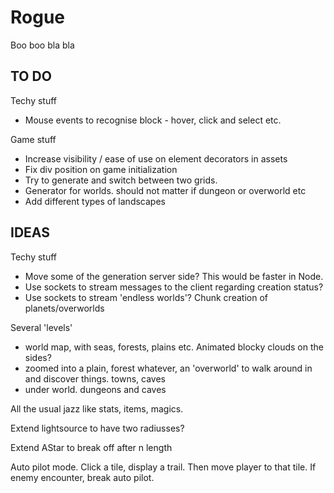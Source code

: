 # Rogue

Boo boo bla bla

## TO DO

Techy stuff
- Mouse events to recognise block - hover, click and select etc. 

Game stuff
- Increase visibility / ease of use on element decorators in assets
- Fix div position on game initialization
- Try to generate and switch between two grids. 
- Generator for worlds. should not matter if dungeon or overworld etc
- Add different types of landscapes

## IDEAS

Techy stuff
- Move some of the generation server side? This would be faster in Node. 
- Use sockets to stream messages to the client regarding creation status?
- Use sockets to stream 'endless worlds'? Chunk creation of planets/overworlds

Several 'levels'
- world map, with seas, forests, plains etc. Animated blocky clouds on the sides?
- zoomed into a plain, forest whatever, an 'overworld' to walk around in and discover things. towns, caves
- under world. dungeons and caves

All the usual jazz like stats, items, magics.

Extend lightsource to have two radiusses?

Extend AStar to break off after n length

Auto pilot mode. Click a tile, display a trail. Then move player to that tile. If enemy encounter, break auto pilot.
